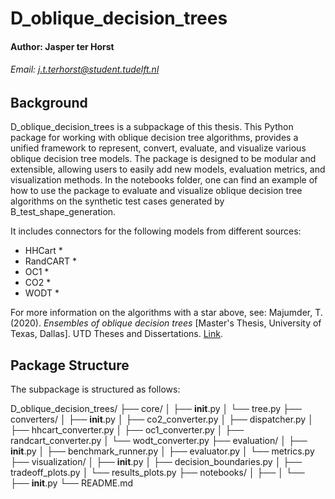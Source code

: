 # D_oblique_decision_trees
#### Author: Jasper ter Horst
###### Email: j.t.terhorst@student.tudelft.nl 

## Background
D_oblique_decision_trees is a subpackage of this thesis. This Python package for working with oblique decision tree
algorithms, provides a unified framework to represent, convert, evaluate, and visualize various oblique decision tree 
models. The package is designed to be modular and extensible, allowing users to easily add new models, evaluation 
metrics, and visualization methods. In the notebooks folder, one can find an example of how to use the package to 
evaluate and visualize oblique decision tree algorithms on the synthetic test cases generated by B_test_shape_generation.

It includes connectors for the following models from different sources: 
 - HHCart *
 - RandCART *
 - OC1 *
 - CO2 *
 - WODT *

For more information on the algorithms with a star above, see:
Majumder, T. (2020). *Ensembles of oblique decision trees* [Master's Thesis, University of Texas,
Dallas]. UTD Theses and Dissertations. [Link](https://utd-ir.tdl.org/handle/10735.1/8818).


## Package Structure
The subpackage is structured as follows:

D_oblique_decision_trees/
├── core/
│   ├── __init__.py
│   └── tree.py
├── converters/
│   ├── __init__.py
│   ├── co2_converter.py
│   ├── dispatcher.py
│   ├── hhcart_converter.py
│   ├── oc1_converter.py
│   ├── randcart_converter.py
│   └── wodt_converter.py
├── evaluation/
│   ├── __init__.py
│   ├── benchmark_runner.py
│   ├── evaluator.py
│   └── metrics.py
├── visualization/
│   ├── __init__.py
│   ├── decision_boundaries.py
│   ├── tradeoff_plots.py
│   └── results_plots.py
├── notebooks/
│   ├── 
│   └── 
├── __init__.py
└── README.md






